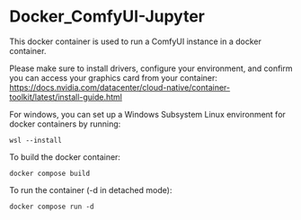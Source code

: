 # Docker_ComfyUI-Jupyter
This docker container is used to run a ComfyUI instance in a docker container.

Please make sure to install drivers, configure your environment, and confirm you can access your graphics card from your container:
https://docs.nvidia.com/datacenter/cloud-native/container-toolkit/latest/install-guide.html

For windows, you can set up a Windows Subsystem Linux environment for docker containers by running:

    wsl --install

To build the docker container:

    docker compose build

To run the container (-d in detached mode):

    docker compose run -d

